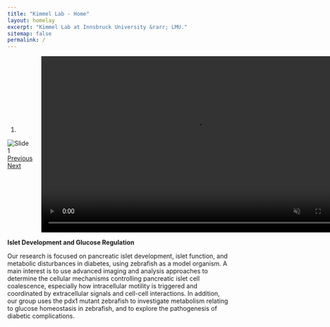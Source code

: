 ```yaml
---
title: "Kimmel Lab - Home"
layout: homelay
excerpt: "Kimmel Lab at Innsbruck University &rarr; LMU."
sitemap: false
permalink: /
---
```

<div markdown="0" id="carousel-and-video" style="display: flex; justify-content: space-between; align-items: center;">
  <!-- Carousel Section -->
  <div id="carousel" class="carousel slide" data-ride="carousel" data-interval="4000" data-pause="hover" style="flex: 1;">
    <!-- Menu -->
    <ol class="carousel-indicators">
      <li data-target="#carousel" data-slide-to="0" class="active"></li>
    </ol>
    <!-- Items -->
    <div class="carousel-inner">
      <div class="item active">
        <img src="{{ site.url }}{{ site.baseurl }}/images/RK_Landing_Horiz_CompHeadTail.png" alt="Slide 1" style="max-width: 100%; height: auto;" />
      </div>
    </div>
    <a class="left carousel-control" href="#carousel" role="button" data-slide="prev">
      <span class="glyphicon glyphicon-chevron-left" aria-hidden="true"></span>
      <span class="sr-only">Previous</span>
    </a>
    <a class="right carousel-control" href="#carousel" role="button" data-slide="next">
      <span class="glyphicon glyphicon-chevron-right" aria-hidden="true"></span>
      <span class="sr-only">Next</span>
    </a>
  </div>

  <!-- Video Section -->
  <div id="video-container" style="flex: 1; padding-left: 20px;">
    <video width="700" height="400" autoplay loop muted>
      <source src="{{ site.url }}{{ site.baseurl }}/images/Protrusion_Video.webm" type="video/avi">
      Your browser does not support the video tag.
    </video>
  </div>
</div>

**Islet Development and Glucose Regulation**

Our research is focused on pancreatic islet development, islet function, and metabolic disturbances
in diabetes, using zebrafish as a model organism. A main interest is to use advanced imaging and
analysis approaches to determine the cellular mechanisms controlling pancreatic islet cell
coalescence, especially how intracellular motility is triggered and coordinated by extracellular
signals and cell-cell interactions. In addition, our group uses the pdx1 mutant zebrafish to investigate
metabolism relating to glucose homeostasis in zebrafish, and to explore the pathogenesis of diabetic
complications.


